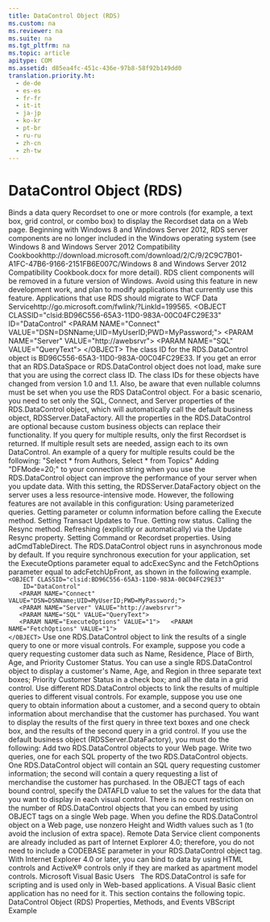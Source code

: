 ```yaml
---
title: DataControl Object (RDS)
ms.custom: na
ms.reviewer: na
ms.suite: na
ms.tgt_pltfrm: na
ms.topic: article
apitype: COM
ms.assetid: d85ea4fc-451c-436e-97b8-58f92b149dd0
translation.priority.ht: 
  - de-de
  - es-es
  - fr-fr
  - it-it
  - ja-jp
  - ko-kr
  - pt-br
  - ru-ru
  - zh-cn
  - zh-tw
---
```

# DataControl Object (RDS)
<?xml version="1.0" encoding="utf-8"?>
<developerReferenceWithSyntaxDocument xmlns="http://ddue.schemas.microsoft.com/authoring/2003/5" xmlns:xlink="http://www.w3.org/1999/xlink" xmlns:xsi="http://www.w3.org/2001/XMLSchema-instance" xsi:schemaLocation="http://ddue.schemas.microsoft.com/authoring/2003/5 http://dduestorage.blob.core.windows.net/ddueschema/developer.xsd">
  <introduction>
    <para>Binds a data query <legacyLink xlink:href="ede1415f-c3df-4cc5-a05b-2576b2b84b60">Recordset</legacyLink> to one or more controls (for example, a text box, grid control, or combo box) to display the <legacyBold>Recordset</legacyBold> data on a Web page.</para>
    <alert class="important">
      <para>Beginning with Windows 8 and Windows Server 2012, RDS server components are no longer included in the Windows operating system (see Windows 8 and <externalLink><linkText>Windows Server 2012 Compatibility Cookbook</linkText><linkUri>http://download.microsoft.com/download/2/C/9/2C9C7B01-A1FC-47B6-9166-2151FB6E007C/Windows 8 and Windows Server 2012 Compatibility Cookbook.docx</linkUri></externalLink> for more detail). RDS client components will be removed in a future version of Windows. Avoid using this feature in new development work, and plan to modify applications that currently use this feature. Applications that use RDS should migrate to <externalLink><linkText>WCF Data Service</linkText><linkUri>http://go.microsoft.com/fwlink/?LinkId=199565</linkUri></externalLink>.</para>
    </alert>
  </introduction>
  <syntaxSection>
    <legacySyntax>
&lt;OBJECT CLASSID="clsid:BD96C556-65A3-11D0-983A-00C04FC29E33" ID="DataControl"
   &lt;PARAM NAME="Connect" VALUE="DSN=DSNName;UID=MyUserID;PWD=MyPassword;"&gt;
   &lt;PARAM NAME="Server" VALUE="http://awebsrvr"&gt;
   &lt;PARAM NAME="SQL" VALUE="QueryText"&gt;
&lt;/OBJECT&gt;</legacySyntax>
  </syntaxSection>
  <languageReferenceRemarks>
    <content>
      <para>The class ID for the <legacyBold>RDS.DataControl</legacyBold> object is BD96C556-65A3-11D0-983A-00C04FC29E33.</para>
      <alert class="note">
        <para>If you get an error that an <legacyLink xlink:href="9194bffa-5bdf-4dff-af86-f7158c23bfa7">RDS.DataSpace</legacyLink> or <legacyBold>RDS.DataControl</legacyBold> object does not load, make sure that you are using the correct class ID. The class IDs for these objects have changed from version 1.0 and 1.1. Also, be aware that even nullable columns must be set when you use the <legacyBold>RDS DataControl</legacyBold> object.</para>
      </alert>
      <para>For a basic scenario, you need to set only the <legacyBold>SQL</legacyBold>, <legacyBold>Connect</legacyBold>, and <legacyBold>Server</legacyBold> properties of the <legacyBold>RDS.DataControl</legacyBold> object, which will automatically call the default business object, <legacyLink xlink:href="e75240c2-b749-471e-b6ea-98cae232efbe">RDSServer.DataFactory</legacyLink>.</para>
      <para>All the properties in the <legacyBold>RDS.DataControl</legacyBold> are optional because custom business objects can replace their functionality.</para>
      <alert class="note">
        <para>If you query for multiple results, only the first <legacyLink xlink:href="ede1415f-c3df-4cc5-a05b-2576b2b84b60">Recordset</legacyLink> is returned. If multiple result sets are needed, assign each to its own <legacyBold>DataControl</legacyBold>. An example of a query for multiple results could be the following: <codeInline>"Select * from Authors, Select * from Topics"</codeInline></para>
      </alert>
      <para>Adding "DFMode=20;" to your connection string when you use the <legacyBold>RDS.DataControl</legacyBold> object can improve the performance of your server when you update data. With this setting, the <legacyBold>RDSServer.DataFactory</legacyBold> object on the server uses a less resource-intensive mode. However, the following features are not available in this configuration:  </para>
      <list class="bullet">
        <listItem>
          <para>Using parameterized queries.</para>
        </listItem>
        <listItem>
          <para>Getting parameter or column information before calling the <legacyBold>Execute</legacyBold> method.</para>
        </listItem>
        <listItem>
          <para>Setting <legacyBold>Transact Updates</legacyBold> to <legacyBold>True</legacyBold>.</para>
        </listItem>
        <listItem>
          <para>Getting row status.</para>
        </listItem>
        <listItem>
          <para>Calling the <legacyLink xlink:href="73b355d4-a4c0-434b-bfc4-039b1c76b32e">Resync</legacyLink> method.</para>
        </listItem>
        <listItem>
          <para>Refreshing (explicitly or automatically) via the <legacyLink xlink:href="8a3bb608-66d7-4128-a3ef-84cb0556de0d">Update Resync</legacyLink> property.</para>
        </listItem>
        <listItem>
          <para>Setting <legacyBold>Command</legacyBold> or <legacyLink xlink:href="a29e3fb9-306d-497a-9a59-1856a914e5e9">Recordset</legacyLink> properties.</para>
        </listItem>
        <listItem>
          <para>Using <legacyBold>adCmdTableDirect</legacyBold>.</para>
        </listItem>
      </list>
      <para>The <legacyBold>RDS.DataControl</legacyBold> object runs in asynchronous mode by default. If you require synchronous execution for your application, set the <legacyLink xlink:href="62a4fd88-afc3-4f1f-b978-40710a30c4e9">ExecuteOptions</legacyLink> parameter equal to <legacyBold>adcExecSync</legacyBold> and the <legacyLink xlink:href="7b2e254a-9354-4541-bc98-bb185276388f">FetchOptions</legacyLink> parameter equal to <legacyBold>adcFetchUpFront</legacyBold>, as shown in the following example.</para>
      <code>&lt;OBJECT CLASSID="clsid:BD96C556-65A3-11D0-983A-00C04FC29E33" 
    ID="DataControl"
   &lt;PARAM NAME="Connect" VALUE="DSN=DSNName;UID=MyUserID;PWD=MyPassword;"&gt;
   &lt;PARAM NAME="Server" VALUE="http://awebsrvr"&gt;
   &lt;PARAM NAME="SQL" VALUE="QueryText"&gt;
<codeFeaturedElement>   &lt;PARAM NAME="ExecuteOptions" VALUE="1"&gt;   &lt;PARAM NAME="FetchOptions" VALUE="1"&gt;</codeFeaturedElement>
&lt;/OBJECT&gt;</code>
      <para>Use one <legacyBold>RDS.DataControl</legacyBold> object to link the results of a single query to one or more visual controls. For example, suppose you code a query requesting customer data such as Name, Residence, Place of Birth, Age, and Priority Customer Status. You can use a single <legacyBold>RDS.DataControl</legacyBold> object to display a customer's Name, Age, and Region in three separate text boxes; Priority Customer Status in a check box; and all the data in a grid control.</para>
      <para>Use different <legacyBold>RDS.DataControl</legacyBold> objects to link the results of multiple queries to different visual controls. For example, suppose you use one query to obtain information about a customer, and a second query to obtain information about merchandise that the customer has purchased. You want to display the results of the first query in three text boxes and one check box, and the results of the second query in a grid control. If you use the default business object (<legacyBold>RDSServer.DataFactory</legacyBold>), you must do the following:  </para>
      <list class="bullet">
        <listItem>
          <para>Add two <legacyBold>RDS.DataControl</legacyBold> objects to your Web page.</para>
        </listItem>
        <listItem>
          <para>Write two queries, one for each <legacyBold>SQL</legacyBold> property of the two <legacyBold>RDS.DataControl</legacyBold> objects. One <legacyBold>RDS.DataControl </legacyBold>object will contain an SQL query requesting customer information; the second will contain a query requesting a list of merchandise the customer has purchased.</para>
        </listItem>
        <listItem>
          <para>In the OBJECT tags of each bound control, specify the DATAFLD value to set the values for the data that you want to display in each visual control.</para>
        </listItem>
      </list>
      <para>There is no count restriction on the number of <legacyBold>RDS.DataControl</legacyBold> objects that you can embed by using OBJECT tags on a single Web page.</para>
      <para>When you define the <legacyBold>RDS.DataControl</legacyBold> object on a Web page, use nonzero <legacyBold>Height</legacyBold> and <legacyBold>Width</legacyBold> values such as 1 (to avoid the inclusion of extra space).</para>
      <para>Remote Data Service client components are already included as part of Internet Explorer 4.0; therefore, you do not need to include a CODEBASE parameter in your <legacyBold>RDS.DataControl</legacyBold> object tag.</para>
      <para>With Internet Explorer 4.0 or later, you can bind to data by using HTML controls and ActiveX® controls only if they are marked as apartment model controls.</para>
      <alert class="note">
        <para>  <legacyBold>Microsoft Visual Basic Users</legacyBold>   The <legacyBold>RDS.DataControl</legacyBold> is safe for scripting and is used only in Web-based applications. A Visual Basic client application has no need for it.</para>
      </alert>
      <para>This section contains the following topic.  </para>
      <list class="bullet">
        <listItem>
          <para>
            <legacyLink xlink:href="9a8f9b0c-8452-4e95-a561-cfc4b7165c5e">DataControl Object (RDS) Properties, Methods, and Events</legacyLink>           </para>
        </listItem>
      </list>
    </content>
  </languageReferenceRemarks>
  <relatedTopics>
<link xlink:href="4f306a51-d5a4-4785-b426-487639cda164">VBScript Example</link>
</relatedTopics>
</developerReferenceWithSyntaxDocument>